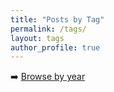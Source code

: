 ```yaml
---
title: "Posts by Tag"
permalink: /tags/
layout: tags
author_profile: true
---
```


➡️ [Browse by year](/posts/)
